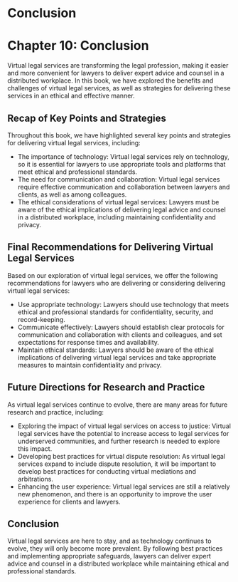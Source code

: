 # Conclusion

Chapter 10: Conclusion
======================

Virtual legal services are transforming the legal profession, making it easier and more convenient for lawyers to deliver expert advice and counsel in a distributed workplace. In this book, we have explored the benefits and challenges of virtual legal services, as well as strategies for delivering these services in an ethical and effective manner.

Recap of Key Points and Strategies
----------------------------------

Throughout this book, we have highlighted several key points and strategies for delivering virtual legal services, including:

* The importance of technology: Virtual legal services rely on technology, so it is essential for lawyers to use appropriate tools and platforms that meet ethical and professional standards.
* The need for communication and collaboration: Virtual legal services require effective communication and collaboration between lawyers and clients, as well as among colleagues.
* The ethical considerations of virtual legal services: Lawyers must be aware of the ethical implications of delivering legal advice and counsel in a distributed workplace, including maintaining confidentiality and privacy.

Final Recommendations for Delivering Virtual Legal Services
-----------------------------------------------------------

Based on our exploration of virtual legal services, we offer the following recommendations for lawyers who are delivering or considering delivering virtual legal services:

* Use appropriate technology: Lawyers should use technology that meets ethical and professional standards for confidentiality, security, and record-keeping.
* Communicate effectively: Lawyers should establish clear protocols for communication and collaboration with clients and colleagues, and set expectations for response times and availability.
* Maintain ethical standards: Lawyers should be aware of the ethical implications of delivering virtual legal services and take appropriate measures to maintain confidentiality and privacy.

Future Directions for Research and Practice
-------------------------------------------

As virtual legal services continue to evolve, there are many areas for future research and practice, including:

* Exploring the impact of virtual legal services on access to justice: Virtual legal services have the potential to increase access to legal services for underserved communities, and further research is needed to explore this impact.
* Developing best practices for virtual dispute resolution: As virtual legal services expand to include dispute resolution, it will be important to develop best practices for conducting virtual mediations and arbitrations.
* Enhancing the user experience: Virtual legal services are still a relatively new phenomenon, and there is an opportunity to improve the user experience for clients and lawyers.

Conclusion
----------

Virtual legal services are here to stay, and as technology continues to evolve, they will only become more prevalent. By following best practices and implementing appropriate safeguards, lawyers can deliver expert advice and counsel in a distributed workplace while maintaining ethical and professional standards.